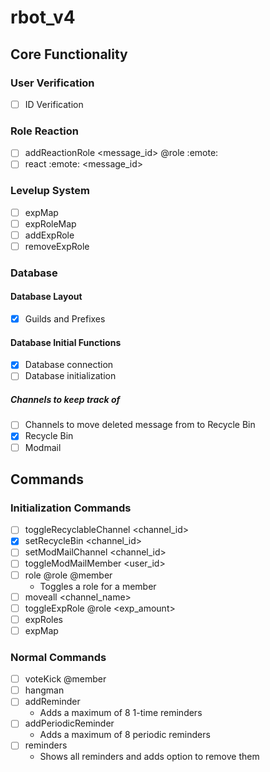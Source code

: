 # rbot_v4
## Core Functionality
### User Verification
- [ ] ID Verification
### Role Reaction
- [ ] addReactionRole <message_id> @role :emote:
- [ ] react :emote: <message_id>
### Levelup System
- [ ] expMap
- [ ] expRoleMap
- [ ] addExpRole
- [ ] removeExpRole
### Database
#### Database Layout
- [x] Guilds and Prefixes
#### Database Initial Functions
- [x] Database connection
- [ ] Database initialization
##### Channels to keep track of
- [ ] Channels to move deleted message from to Recycle Bin
- [x] Recycle Bin
- [ ] Modmail
## Commands
### Initialization Commands
- [ ] toggleRecyclableChannel <channel_id>
- [x] setRecycleBin <channel_id>
- [ ] setModMailChannel <channel_id>
- [ ] toggleModMailMember <user_id>
- [ ] role @role @member
  - Toggles a role for a member
- [ ] moveall <channel_name>
- [ ] toggleExpRole @role <exp_amount>
- [ ] expRoles
- [ ] expMap
### Normal Commands
- [ ] voteKick @member
- [ ] hangman
- [ ] addReminder
  - Adds a maximum of 8 1-time reminders
- [ ] addPeriodicReminder
  - Adds a maximum of 8 periodic reminders
- [ ] reminders
  - Shows all reminders and adds option to remove them